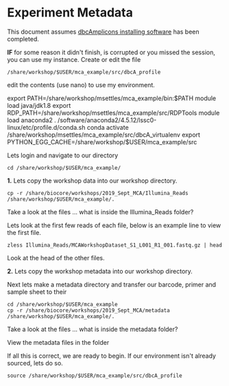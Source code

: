 Experiment Metadata
===============================================

This document assumes [dbcAmplicons installing software](./dbcAmplicons_installing_software.md) has been completed.

**IF** for some reason it didn't finish, is corrupted or you missed the session, you can use my instance. Create or edit the file

	/share/workshop/$USER/mca_example/src/dbcA_profile

edit the contents (use nano) to use my environment.

<div class="script">export PATH=/share/workshop/msettles/mca_example/bin:$PATH
module load java/jdk1.8
export RDP_PATH=/share/workshop/msettles/mca_example/src/RDPTools
module load anaconda2
. /software/anaconda2/4.5.12/lssc0-linux/etc/profile.d/conda.sh
conda activate /share/workshop/msettles/mca_example/src/dbcA_virtualenv
export PYTHON_EGG_CACHE=/share/workshop/$USER/mca_example/src
</div>

Lets login and navigate to our directory

	cd /share/workshop/$USER/mca_example/

**1\.** Lets copy the workshop data into our workshop directory.

	cp -r /share/biocore/workshops/2019_Sept_MCA/Illumina_Reads /share/workshop/$USER/mca_example/.

Take a look at the files ... what is inside the Illumina_Reads folder?

Lets look at the first few reads of each file, below is an example line to view the first file.

	zless Illumina_Reads/MCAWorkshopDataset_S1_L001_R1_001.fastq.gz | head

Look at the head of the other files.

**2\.** Lets copy the workshop metadata into our workshop directory.

Next lets make a metadata directory and transfer our barcode, primer and sample sheet to their

	cd /share/workshop/$USER/mca_example
	cp -r /share/biocore/workshops/2019_Sept_MCA/metadata /share/workshop/$USER/mca_example/.


Take a look at the files ... what is inside the metadata folder?

View the metadata files in the folder

If all this is correct, we are ready to begin. If our environment isn't already sourced, lets do so.

	source /share/workshop/$USER/mca_example/src/dbcA_profile
